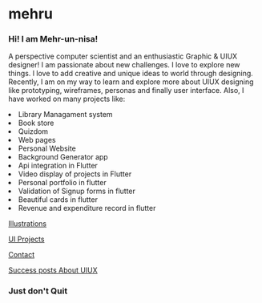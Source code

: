 # mehru

<h3> Hi! I am Mehr-un-nisa! </h3>

<ui></ui>
<p> A perspective computer scientist and an enthusiastic Graphic & UIUX designer! I am passionate about new challenges. I love to explore new things. l love to add creative and unique ideas to world through designing. Recently, I am on my way to learn and explore more about UIUX designing like prototyping, wireframes, personas and finally user interface. Also, I have worked on many projects like: 
  <ui></ui>
  <li> Library Managament system </li>
  <li> Book store </li>
  <li> Quizdom</li>
  <li> Web pages</li>
  <li> Personal Website </li>
  <li> Background Generator app</li>
  <li> Api integration in Flutter</li>
  <li> Video display of projects in Flutter</li>
  <li> Personal portfolio in flutter </li>
  <li> Validation of Signup forms in flutter </li>
  <li> Beautiful cards in flutter </li>
  <li> Revenue and expenditure record in flutter </li>
  <ui></ui>
  <ui></ui>
  <ui></ui>
  </p>
  <ui></ui>
  <a href="Illustration.html"> Illustrations </a> 
 
  <a href="uiproject.html"> UI Projects </a>
  
  <a href="contact.html"> Contact  </a>
 
<a href="success.html"> Success posts </a>
<a href="aboutuiux.html"> About UIUX </a>
<ui></ui>
<ui></ui>


<h3> Just don't Quit </h3>
